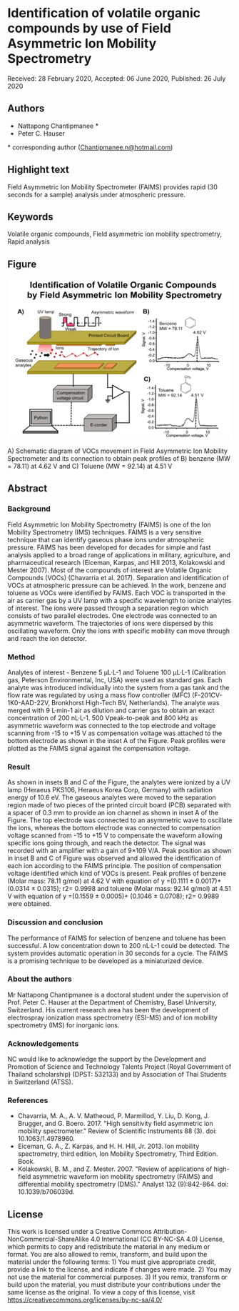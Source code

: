 # Identification of volatile organic compounds by use of Field Asymmetric Ion Mobility Spectrometry

Received: 28 February 2020, Accepted: 06 June 2020, Published: 26 July 2020

## Authors

- Nattapong Chantipmanee \*
- Peter C. Hauser

\* corresponding author (Chantipmanee.n@hotmail.com)

## Highlight text

Field Asymmetric Ion Mobility Spectrometer (FAIMS) provides rapid (30 seconds for a sample) analysis under atmospheric pressure. 

## Keywords

Volatile organic compounds, Field asymmetric ion mobility spectrometry, Rapid analysis

## Figure

![Figure 13](../figures/13_figure.jpg)

A) Schematic diagram of VOCs movement in Field Asymmetric Ion Mobility Spectrometer and its connection to obtain peak profiles of B) benzene (MW = 78.11) at 4.62 V and C) Toluene (MW = 92.14) at 4.51 V

## Abstract

### Background

Field Asymmetric Ion Mobility Spectrometry (FAIMS) is one of the Ion Mobility Spectrometry (IMS) techniques. FAIMS is a very sensitive technique that can identify gaseous phase ions under atmospheric pressure. FAIMS has been developed for decades for simple and fast analysis applied to a broad range of applications in military, agriculture, and pharmaceutical research (Eiceman, Karpas, and Hill 2013, Kolakowski and Mester 2007). Most of the compounds of interest are Volatile Organic Compounds (VOCs) (Chavarria et al. 2017). Separation and identification of VOCs at atmospheric pressure can be achieved. In the work, benzene and toluene as VOCs were identified by FAIMS. Each VOC is transported in the air as carrier gas by a UV lamp with a specific wavelength to ionize analytes of interest. The ions were passed through a separation region which consists of two parallel electrodes. One electrode was connected to an asymmetric waveform. The trajectories of ions were dispersed by this oscillating waveform. Only the ions with specific mobility can move through and reach the ion detector. 

### Method

Analytes of interest - Benzene 5 µL·L-1 and Toluene 100 µL·L-1 (Calibration gas, Peterson Environmental, Inc, USA) were used as standard gas. Each analyte was introduced individually into the system from a gas tank and the flow rate was regulated by using a mass flow controller (MFC) (F-201CV-1K0-AAD-22V, Bronkhorst High-Tech BV, Netherlands). The analyte was merged with 9 L·min-1 air as dilution and carrier gas to obtain an exact concentration of 200 nL·L-1. 500 Vpeak-to-peak and 800 kHz as asymmetric waveform was connected to the top electrode and voltage scanning from -15 to +15 V as compensation voltage was attached to the bottom electrode as shown in the inset A of the Figure. Peak profiles were plotted as the FAIMS signal against the compensation voltage.

### Result

As shown in insets B and C of the Figure, the analytes were ionized by a UV lamp (Heraeus PKS106, Heraeus Korea Corp, Germany) with radiation energy of 10.6 eV. The gaseous analytes were moved to the separation region made of two pieces of the printed circuit board (PCB) separated with a spacer of 0.3 mm to provide an ion channel as shown in inset A of the Figure. The top electrode was connected to an asymmetric wave to oscillate the ions, whereas the bottom electrode was connected to compensation voltage scanned from -15 to +15 V to compensate the waveform allowing specific ions going through, and reach the detector. The signal was recorded with an amplifier with a gain of 9×109 V/A. Peak position as shown in inset B and C of Figure was observed and allowed the identification of each ion according to the FAIMS principle. The position of compensation voltage identified which kind of VOCs is present. Peak profiles of benzene (Molar mass: 78.11 g/mol) at 4.62 V with equation of y =(0.1111 ± 0.0017)+ (0.0314 ± 0.0315); r2= 0.9998 and toluene (Molar mass: 92.14 g/mol) at 4.51 V with equation of y =(0.1559 ± 0.0005)+ (0.1046 ± 0.0708); r2= 0.9989 were obtained. 

### Discussion and conclusion

The performance of FAIMS for selection of benzene and toluene has been successful. A low concentration down to 200 nL·L-1 could be detected. The system provides automatic operation in 30 seconds for a cycle. The FAIMS is a promising technique to be developed as a miniaturized device.

### About the authors

Mr Nattapong Chantipmanee is a doctoral student under the supervision of Prof. Peter C. Hauser at the Department of Chemistry, Basel University, Switzerland. His current research area has been the development of electrospray ionization mass spectrometry (ESI-MS) and of ion mobility spectrometry (IMS) for inorganic ions.

### Acknowledgements

NC would like to acknowledge the support by the Development and Promotion of Science and Technology Talents Project (Royal Government of Thailand scholarship) (DPST: 532133) and by Association of Thai Students in Switzerland (ATSS). 

### References

- Chavarria, M. A., A. V. Matheoud, P. Marmillod, Y. Liu, D. Kong, J. Brugger, and G. Boero. 2017. "High sensitivity field asymmetric ion mobility spectrometer."  Review of Scientific
Instruments 88 (3). doi: 10.1063/1.4978960.
- Eiceman, G. A., Z. Karpas, and H. H. Hill, Jr. 2013. Ion mobility spectrometry, third edition, Ion Mobility Spectrometry, Third Edition. Book.
- Kolakowski, B. M., and Z. Mester. 2007. "Review of applications of high-field asymmetric waveform ion mobility spectrometry (FAIMS) and differential mobility spectrometry (DMS)."  Analyst 132 (9):842-864. doi: 10.1039/b706039d.

## License
 
This work is licensed under a Creative Commons Attribution-NonCommercial-ShareAlike 4.0 International (CC BY-NC-SA 4.0) License, which permits to copy and redistribute the material in any medium or format. You are also allowed to remix, transform, and build upon the material under the following terms: 1) You must give appropriate credit, provide a link to the license, and indicate if changes were made. 2) You may not use the material for commercial purposes. 3) If you remix, transform or build upon the material, you must distribute your contributions under the same license as the original. To view a copy of this license, visit https://creativecommons.org/licenses/by-nc-sa/4.0/